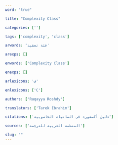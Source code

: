 ```yaml
---
word: "true"

title: "Complexity Class"

categories: ['']

tags: ['complexity', 'class']

arwords: 'فئة تعقيد'

arexps: []

enwords: ['Complexity Class']

enexps: []

arlexicons: 'ف'

enlexicons: ['C']

authors: ['Ruqayya Roshdy']

translators: ['Tarek Ibrahim']

citations: ['دليل أكسفورد في السانيات الحاسوبية']

sources: ['المنظمة العربية للترجمة']

slug: ""
---
```

